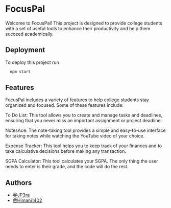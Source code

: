 
# FocusPal 

Welcome to FocusPal! This project is designed to provide college students with a set of useful tools to enhance their productivity and help them succeed academically.


## Deployment

To deploy this project run

```bash
  npm start
```


## Features
FocusPal includes a variety of features to help college students stay organized and focused. Some of these features include:

To Do List: This tool allows you to create and manage tasks and deadlines, ensuring that you never miss an important assignment or project deadline.

NotesAce: The note-taking tool provides a simple and easy-to-use interface for taking notes while watching the YouTube video of your choice. 

Expense Tracker: This tool helps you to keep track of your finances and to take calculative decisions before making any transaction.

SGPA Calculator: This tool calculates your SGPA. The only thing the user needs to enter is their grade, and the code will do the rest.
## Authors

- [@JP3ra](https://github.com/JP3ra)
- [@Himani1402](https://github.com/Himani1402)

